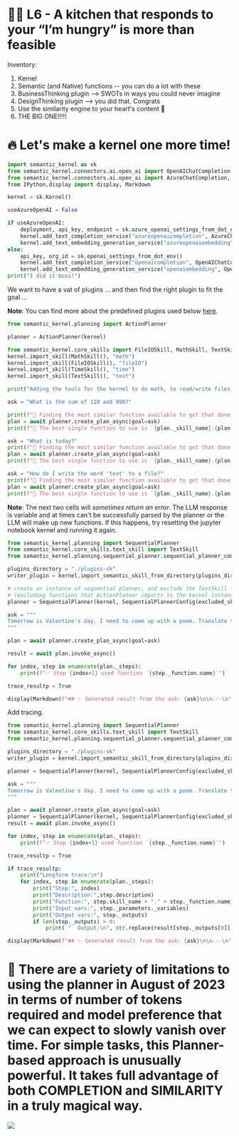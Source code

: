 # 🧑‍🍳 L6 - A kitchen that responds to your “I’m hungry” is more than feasible

Inventory:

1. Kernel
2. Semantic (and Native) functions -- you can do a lot with these
3. BusinessThinking plugin --> SWOTs in ways you could never imagine
4. DesignThinking plugin --> you did that. Congrats
5. Use the similarity engine to your heart's content 🧲
6. THE BIG ONE!!!!!

# 🔥 Let's make a kernel one more time!


```python
import semantic_kernel as sk
from semantic_kernel.connectors.ai.open_ai import OpenAIChatCompletion, OpenAITextEmbedding
from semantic_kernel.connectors.ai.open_ai import AzureChatCompletion, AzureTextEmbedding
from IPython.display import display, Markdown

kernel = sk.Kernel()

useAzureOpenAI = False

if useAzureOpenAI:
    deployment, api_key, endpoint = sk.azure_openai_settings_from_dot_env()
    kernel.add_text_completion_service("azureopenaicompletion", AzureChatCompletion(deployment, endpoint, api_key))
    kernel.add_text_embedding_generation_service("azureopenaiembedding", AzureTextEmbedding("text-embedding-ada-002", api_key, endpoint))
else:
    api_key, org_id = sk.openai_settings_from_dot_env()
    kernel.add_text_completion_service("openaicompletion", OpenAIChatCompletion("gpt-3.5-turbo-0301", api_key, org_id))
    kernel.add_text_embedding_generation_service("openaiembedding", OpenAITextEmbedding("text-embedding-ada-002", api_key, org_id))
print("I did it boss!")
```

We want to have a vat of plugins ... and then find the right plugin to fit the goal ...

**Note**: You can find more about the predefined plugins used below [here](https://learn.microsoft.com/en-us/semantic-kernel/ai-orchestration/out-of-the-box-plugins?tabs=Csharp).


```python
from semantic_kernel.planning import ActionPlanner

planner = ActionPlanner(kernel)

from semantic_kernel.core_skills import FileIOSkill, MathSkill, TextSkill, TimeSkill
kernel.import_skill(MathSkill(), "math")
kernel.import_skill(FileIOSkill(), "fileIO")
kernel.import_skill(TimeSkill(), "time")
kernel.import_skill(TextSkill(), "text")

print("Adding the tools for the kernel to do math, to read/write files, to tell the time, and to play with text.")
```


```python
ask = "What is the sum of 110 and 990?"

print(f"🧲 Finding the most similar function available to get that done...")
plan = await planner.create_plan_async(goal=ask)
print(f"🧲 The best single function to use is `{plan._skill_name}.{plan._function.name}`")

```


```python
ask = "What is today?"
print(f"🧲 Finding the most similar function available to get that done...")
plan = await planner.create_plan_async(goal=ask)
print(f"🧲 The best single function to use is `{plan._skill_name}.{plan._function.name}`")


```


```python
ask = "How do I write the word 'text' to a file?"
print(f"🧲 Finding the most similar function available to get that done...")
plan = await planner.create_plan_async(goal=ask)
print(f"🧲 The best single function to use is `{plan._skill_name}.{plan._function.name}`")


```

**Note**: The next two cells will *sometimes return an error*. The LLM response is variable and at times can't be successfully parsed by the planner or the LLM will make up new functions.  If this happens, try resetting the jupyter notebook kernel and running it again.


```python
from semantic_kernel.planning import SequentialPlanner
from semantic_kernel.core_skills.text_skill import TextSkill
from semantic_kernel.planning.sequential_planner.sequential_planner_config import SequentialPlannerConfig

plugins_directory = "./plugins-sk"
writer_plugin = kernel.import_semantic_skill_from_directory(plugins_directory, "LiterateFriend")

# create an instance of sequential planner, and exclude the TextSkill from the list of functions that it can use.
# (excluding functions that ActionPlanner imports to the kernel instance above - it uses 'this' as skillName)
planner = SequentialPlanner(kernel, SequentialPlannerConfig(excluded_skills=["this"]))

ask = """
Tomorrow is Valentine's day. I need to come up with a poem. Translate the poem to French.
"""

plan = await planner.create_plan_async(goal=ask)

result = await plan.invoke_async()

for index, step in enumerate(plan._steps):
    print(f"✅ Step {index+1} used function `{step._function.name}`")

trace_resultp = True

display(Markdown(f"## ✨ Generated result from the ask: {ask}\n\n---\n" + str(result)))

```

Add tracing.


```python
from semantic_kernel.planning import SequentialPlanner
from semantic_kernel.core_skills.text_skill import TextSkill
from semantic_kernel.planning.sequential_planner.sequential_planner_config import SequentialPlannerConfig

plugins_directory = "./plugins-sk"
writer_plugin = kernel.import_semantic_skill_from_directory(plugins_directory, "LiterateFriend")

planner = SequentialPlanner(kernel, SequentialPlannerConfig(excluded_skills=["this"]))

ask = """
Tomorrow is Valentine's day. I need to come up with a poem. Translate the poem to French.
"""

plan = await planner.create_plan_async(goal=ask)
planner = SequentialPlanner(kernel, SequentialPlannerConfig(excluded_skills=["this"]))
result = await plan.invoke_async()

for index, step in enumerate(plan._steps):
    print(f"✅ Step {index+1} used function `{step._function.name}`")

trace_resultp = True

if trace_resultp:
    print("Longform trace:\n")
    for index, step in enumerate(plan._steps):
        print("Step:", index)
        print("Description:",step.description)
        print("Function:", step.skill_name + "." + step._function.name)
        print("Input vars:", step._parameters._variables)
        print("Output vars:", step._outputs)
        if len(step._outputs) > 0:
            print( "  Output:\n", str.replace(result[step._outputs[0]],"\n", "\n  "))

display(Markdown(f"## ✨ Generated result from the ask: {ask}\n\n---\n" + str(result)))

```

# 🔖 There are a variety of limitations to using the planner in August of 2023 in terms of number of tokens required and model preference that we can expect to slowly vanish over time. For simple tasks, this Planner-based approach is unusually powerful. It takes full advantage of both COMPLETION and SIMILARITY in a truly magical way.

![](./assets/twodimensions.png)


```python

```


```python

```
